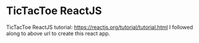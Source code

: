 # TicTacToe ReactJS
TicTacToe ReactJS tutorial: https://reactjs.org/tutorial/tutorial.html
I followed along to above url to create this react app.
